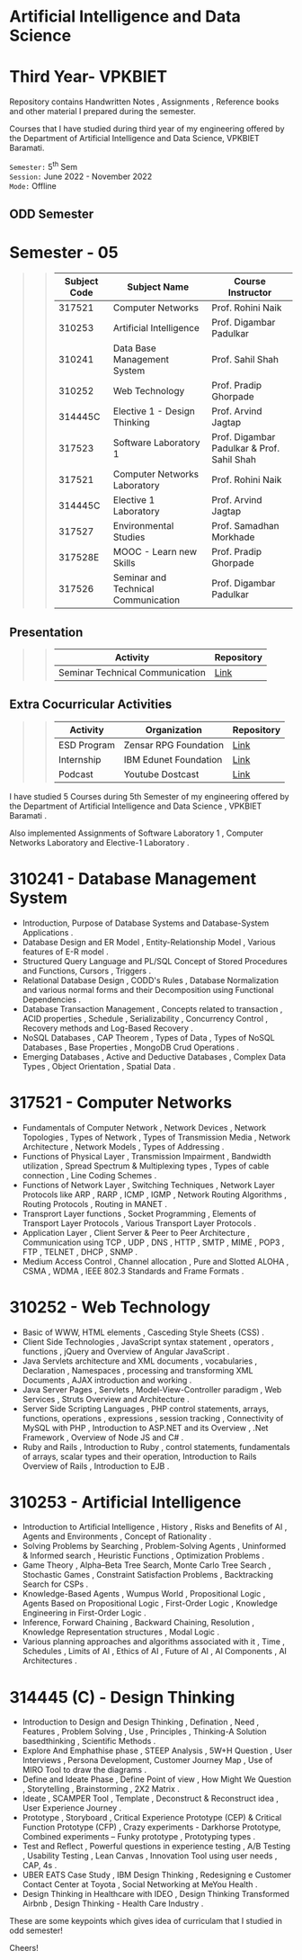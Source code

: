 # Artificial Intelligence and Data Science
# Third Year- VPKBIET


Repository contains Handwritten Notes , Assignments , Reference books and other material I prepared during the semester.  

Courses that I have studied during third year of my engineering offered by the Department of Artificial Intelligence and Data Science, VPKBIET Baramati.


`Semester:` 5<sup>th</sup> Sem  
`Session:` June 2022 - November 2022   
`Mode:` Offline 



## ODD Semester


# Semester - 05  
>> Subject Code | Subject Name | Course Instructor
>> --- | --- | ---
>> 317521 | Computer Networks | Prof. Rohini Naik
>> 310253 | Artificial Intelligence | Prof. Digambar Padulkar
>> 310241 | Data Base Management System | Prof. Sahil Shah
>> 310252 | Web Technology | Prof. Pradip Ghorpade
>> 314445C | Elective 1 - Design Thinking | Prof. Arvind Jagtap
>> 317523 | Software Laboratory 1 | Prof. Digambar Padulkar &  Prof. Sahil Shah
>> 317521 | Computer Networks Laboratory | Prof. Rohini Naik
>> 314445C | Elective 1 Laboratory | Prof. Arvind Jagtap
>> 317527 | Environmental Studies | Prof. Samadhan Morkhade
>> 317528E | MOOC - Learn new Skills | Prof. Pradip Ghorpade
>> 317526 | Seminar and Technical Communication | Prof. Digambar Padulkar

##   Presentation 
>>   Activity | Repository
>>   --- | ---
>>   Seminar Technical Communication | [Link](https://github.com/yashraj9011/Seminar-Details.git)



## Extra Cocurricular Activities 
>>   Activity  | Organization  | Repository
>>   --- | --- | ---
>>    ESD Program  | Zensar RPG Foundation | [Link](https://github.com/yashraj9011/Zensar-ESD-Training.git)
>>    Internship  | IBM Edunet Foundation | [Link](https://github.com/yashraj9011/IBM-Internship--TEAM-AI16-ENIGMA-.git)
>>    Podcast     | Youtube Dostcast | [Link](https://youtu.be/lefw_D0q5BA?si=y1jxoZfdo7sCQBwG)

I have studied 5 Courses during 5th Semester of my engineering offered by the Department of Artificial Intelligence and Data Science , VPKBIET Baramati .

Also implemented Assignments of Software Laboratory 1 , Computer Networks Laboratory and Elective-1 Laboratory .

# 310241 - Database Management System 
-  Introduction, Purpose of Database Systems and Database-System Applications .
-  Database Design and ER Model ,  Entity-Relationship Model , Various features of E-R model .   
-  Structured Query Language and PL/SQL Concept of Stored Procedures and Functions, Cursors , Triggers .
-  Relational Database Design , CODD's Rules , Database Normalization and various normal forms and their Decomposition using Functional Dependencies .
-  Database Transaction Management , Concepts related to transaction , ACID properties , Schedule , Serializability , Concurrency Control , Recovery methods and Log-Based Recovery .
-  NoSQL Databases , CAP Theorem , Types of Data , Types of NoSQL Databases , Base Properties , MongoDB Crud Operations . 
-  Emerging Databases , Active and Deductive Databases , Complex Data Types , Object Orientation , Spatial Data .

# 317521 - Computer Networks
-  Fundamentals of Computer Network , Network Devices , Network Topologies , Types of Network , Types of Transmission Media , Network Architecture ,  Network Models , Types of Addressing .
-  Functions of Physical Layer , Transmission Impairment , Bandwidth utilization , Spread Spectrum & Multiplexing types , Types of cable connection , Line Coding Schemes .
-  Functions of Network Layer , Switching Techniques , Network Layer Protocols like ARP , RARP , ICMP , IGMP , Network Routing Algorithms , Routing Protocols , Routing in MANET .
-  Transprort Layer functions , Socket Programming , Elements of Transport Layer Protocols ,  Various Transport Layer Protocols .
-  Application Layer , Client Server & Peer to Peer Architecture , Communication using TCP , UDP , DNS , HTTP , SMTP , MIME , POP3 , FTP , TELNET , DHCP , SNMP .
-  Medium Access Control , Channel allocation , Pure and Slotted ALOHA , CSMA , WDMA , IEEE 802.3 Standards and Frame Formats .
  
#  310252 - Web Technology

- Basic of WWW, HTML elements , Casceding Style Sheets (CSS) .
- Client Side Technologies , JavaScript syntax statement , operators , functions , jQuery and Overview of Angular JavaScript .
- Java Servlets architecture and XML documents , vocabularies , Declaration , Namespaces , processing and transforming XML Documents , AJAX introduction and working .
- Java Server Pages , Servlets , Model-View-Controller paradigm , Web Services , Struts Overview and Architecture .
- Server Side Scripting Languages , PHP control statements, arrays, functions, operations , expressions , session tracking , Connectivity of MySQL with PHP , Introduction to ASP.NET and its Overview , .Net Framework , Overview of Node JS and C# .
- Ruby and Rails , Introduction to Ruby ,  control statements, fundamentals of arrays, scalar types and their operation, Introduction to Rails Overview of Rails , Introduction to EJB .
      

#  310253 - Artificial Intelligence

- Introduction to Artificial Intelligence , History , Risks and Benefits of AI , Agents and Environments , Concept of Rationality .
- Solving Problems by Searching , Problem-Solving Agents , Uninformed & Informed search , Heuristic Functions , Optimization Problems .
- Game Theory , Alpha–Beta Tree Search, Monte Carlo Tree Search , Stochastic Games , Constraint Satisfaction Problems , Backtracking Search for CSPs .
- Knowledge-Based Agents , Wumpus World , Propositional Logic , Agents Based on Propositional Logic ,  First-Order Logic , Knowledge Engineering in First-Order Logic .
- Inference, Forward Chaining , Backward Chaining, Resolution , Knowledge Representation structures , Modal Logic .
- Various planning approaches and algorithms associated with it , Time , Schedules , Limits of AI , Ethics of AI , Future of AI , AI Components , AI Architectures .


# 314445 (C) - Design Thinking
 
- Introduction to Design and Design Thinking , Defination , Need , Features , Problem Solving , Use , Principles , Thinking-A Solution basedthinking , Scientific Methods .
- Explore And Emphathise phase , STEEP Analysis , 5W+H Question , User Interviews , Persona Development, Customer Journey Map , Use of MIRO Tool to draw the diagrams .
- Define and Ideate Phase , Define Point of view , How Might We Question , Storytelling , Brainstorming , 2X2 Matrix .
- Ideate , SCAMPER Tool , Template , Deconstruct & Reconstruct idea , User Experience Journey .
- Prototype , Storyboard , Critical Experience Prototype (CEP) & Critical Function Prototype (CFP) , Crazy experiments - Darkhorse Prototype, Combined experiments – Funky prototype ,      Prototyping types .
- Test and Reflect , Powerful questions in experience testing ,  A/B Testing , Usability Testing , Lean Canvas , Innovation Tool using user needs , CAP, 4s .
- UBER EATS Case Study , IBM Design Thinking , Redesigning e Customer Contact Center at Toyota , Social Networking at MeYou Health .
- Design Thinking in Healthcare with IDEO ,  Design Thinking Transformed Airbnb , Design Thinking - Health Care Industry .


These are some keypoints which gives idea of curriculam that I studied in odd semester! 
 
Cheers!  
